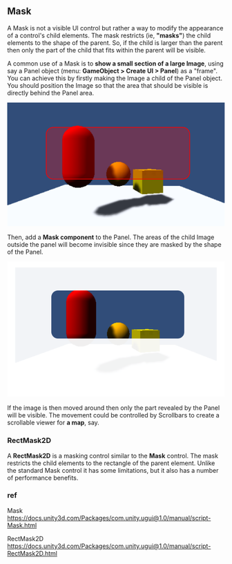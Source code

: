 ## Mask
A Mask is not a visible UI control but rather a way to modify the appearance of a control's child elements. 
The mask restricts (ie, **"masks"**) the child elements to the shape of the parent. So, if the child is larger than the parent then only the part of the child that fits within the parent will be visible.


A common use of a Mask is to **show a small section of a large Image**, using say a Panel object (menu: **GameObject > Create UI > Panel**) as a "frame". You can achieve this by firstly making the Image a child of the Panel object. You should position the Image so that the area that should be visible is directly behind the Panel area.

![](./img/MaskDisabled.svg)

Then, add a **Mask component** to the Panel. The areas of the child Image outside the panel will become invisible since they are masked by the shape of the Panel.

![](./img/MaskEnabled.svg)

If the image is then moved around then only the part revealed by the Panel will be visible. The movement could be controlled by Scrollbars to create a scrollable viewer for **a map**, say.





### RectMask2D

A **RectMask2D** is a masking control similar to the **Mask** control. The mask restricts the child elements to the rectangle of the parent element. Unlike the standard Mask control it has some limitations, but it also has a number of performance benefits.

### ref 
Mask \
https://docs.unity3d.com/Packages/com.unity.ugui@1.0/manual/script-Mask.html

RectMask2D \
https://docs.unity3d.com/Packages/com.unity.ugui@1.0/manual/script-RectMask2D.html
